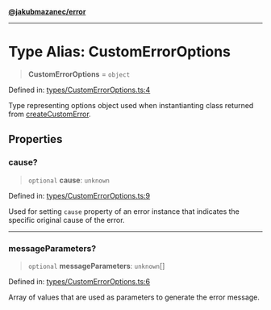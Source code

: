 [**@jakubmazanec/error**](../README.md)

---

# Type Alias: CustomErrorOptions

> **CustomErrorOptions** = `object`

Defined in:
[types/CustomErrorOptions.ts:4](https://github.com/jakubmazanec/tools/blob/026d472564678641afd0039e9c07d936f221ca46/packages/error/source/types/CustomErrorOptions.ts#L4)

Type representing options object used when instantianting class returned from
[createCustomError](../functions/createCustomError.md).

## Properties

### cause?

> `optional` **cause**: `unknown`

Defined in:
[types/CustomErrorOptions.ts:9](https://github.com/jakubmazanec/tools/blob/026d472564678641afd0039e9c07d936f221ca46/packages/error/source/types/CustomErrorOptions.ts#L9)

Used for setting `cause` property of an error instance that indicates the specific original cause of
the error.

---

### messageParameters?

> `optional` **messageParameters**: `unknown`[]

Defined in:
[types/CustomErrorOptions.ts:6](https://github.com/jakubmazanec/tools/blob/026d472564678641afd0039e9c07d936f221ca46/packages/error/source/types/CustomErrorOptions.ts#L6)

Array of values that are used as parameters to generate the error message.
